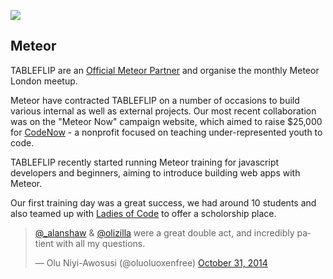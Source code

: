 <a href="https://www.meteor.com/partners/meteorpartners"><img src="/img/logo-meteor-partner.png"></a>

## Meteor

TABLEFLIP are an [Official Meteor Partner](https://www.meteor.com/partners/meteorpartners) and organise the monthly Meteor London meetup.

<div class="full">

  Meteor have contracted TABLEFLIP on a number of occasions to build various internal as well as external projects. Our most recent collaboration was on the "Meteor Now" campaign website, which aimed to raise $25,000 for [CodeNow](http://codenow.org/) - a nonprofit focused on teaching under-represented youth to code.

  TABLEFLIP recently started running Meteor training for javascript developers and beginners, aiming to introduce building web apps with Meteor.

  Our first training day was a great success, we had around 10 students and also teamed up with [Ladies of Code](https://www.ladiesofcode.com/) to offer a scholorship place.

  <blockquote class="twitter-tweet" lang="en"><p><a href="https://twitter.com/_alanshaw">@_alanshaw</a> &amp; <a href="https://twitter.com/olizilla">@olizilla</a> were a great double act, and incredibly patient with all my questions.</p>
  &mdash; Olu Niyi-Awosusi (@oluoluoxenfree) <a href="https://twitter.com/oluoluoxenfree/status/528292337873850368">October 31, 2014</a>
  </blockquote>
  <script async src="//platform.twitter.com/widgets.js" charset="utf-8"></script>

</div>
